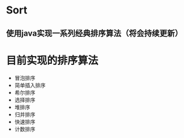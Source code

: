 # Sort
使用java实现一系列经典排序算法（将会持续更新）
---
# 目前实现的排序算法
- 冒泡排序
- 简单插入排序
- 希尔排序
- 选择排序
- 堆排序
- 归并排序
- 快速排序
- 计数排序
